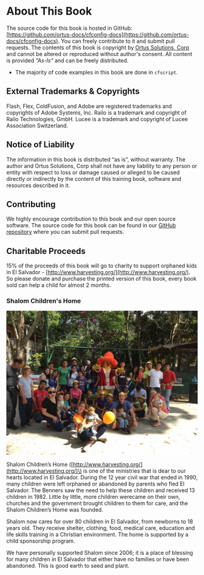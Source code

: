 # About This Book

The source code for this book is hosted in GitHub: [https://github.com/ortus-docs/cfconfig-docs](https://github.com/ortus-docs/cfconfig-docs). You can freely contribute to it and submit pull requests. The contents of this book is copyright by [Ortus Solutions, Corp](http://www.ortussolutions.com) and cannot be altered or reproduced without author's consent. All content is provided _"As-Is"_ and can be freely distributed.

* The majority of code examples in this book are done in `cfscript`.

## External Trademarks & Copyrights

Flash, Flex, ColdFusion, and Adobe are registered trademarks and copyrights of Adobe Systems, Inc. Railo is a trademark and copyright of Railo Technologies, GmbH. Lucee is a trademark and copyright of Lucee Association Switzerland.

## Notice of Liability

The information in this book is distributed “as is”, without warranty. The author and Ortus Solutions, Corp shall not have any liability to any person or entity with respect to loss or damage caused or alleged to be caused directly or indirectly by the content of this training book, software and resources described in it.

## Contributing

We highly encourage contribution to this book and our open source software. The source code for this book can be found in our [GitHub repository](https://github.com/ortus-docs/cfconfig-docs) where you can submit pull requests.

## Charitable Proceeds

15% of the proceeds of this book will go to charity to support orphaned kids in El Salvador - [http://www.harvesting.org/](http://www.harvesting.org/). So please donate and purchase the printed version of this book, every book sold can help a child for almost 2 months.

### Shalom Children's Home

![](../.gitbook/assets/shalom.jpg)

Shalom Children’s Home \([http://www.harvesting.org/](http://www.harvesting.org/)\) is one of the ministries that is dear to our hearts located in El Salvador. During the 12 year civil war that ended in 1990, many children were left orphaned or abandoned by parents who fled El Salvador. The Benners saw the need to help these children and received 13 children in 1982. Little by little, more children werecame on their own, churches and the government brought children to them for care, and the Shalom Children’s Home was founded.

Shalom now cares for over 80 children in El Salvador, from newborns to 18 years old. They receive shelter, clothing, food, medical care, education and life skills training in a Christian environment. The home is supported by a child sponsorship program.

We have personally supported Shalom since 2006; it is a place of blessing for many children in El Salvador that either have no families or have been abandoned. This is good earth to seed and plant.

